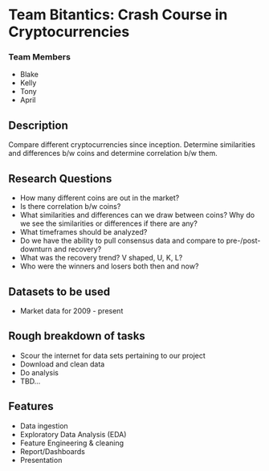 # Team Bitantics: Crash Course in Cryptocurrencies

### Team Members
- Blake
- Kelly
- Tony
- April 

## Description
Compare different cryptocurrencies since inception. Determine similarities and differences b/w coins and determine correlation b/w them.

## Research Questions
- How many different coins are out in the market? 
- Is there correlation b/w coins?
- What similarities and differences can we draw between coins? Why do we see the similarities or differences if there are any?
- What timeframes should be analyzed?
- Do we have the ability to pull consensus data and compare to pre-/post-downturn and recovery?
- What was the recovery trend? V shaped, U, K, L? 
- Who were the winners and losers both then and now?


## Datasets to be used
- Market data for 2009 - present

## Rough breakdown of tasks
- Scour the internet for data sets pertaining to our project
- Download and clean data
- Do analysis
- TBD...

## Features
- Data ingestion
- Exploratory Data Analysis (EDA)
- Feature Engineering & cleaning
- Report/Dashboards
- Presentation